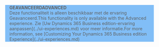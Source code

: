 <blockquote STYLE="background: #81BEF7;border-left:None"><span data-ttu-id="3b27d-101"><b>GEAVANCEERD</b></span><span class="sxs-lookup"><span data-stu-id="3b27d-101"><b>ADVANCED</b></span></span><br /><span data-ttu-id="3b27d-102">Deze functionaliteit is alleen beschikbaar met de ervaring Geavanceerd.</span><span class="sxs-lookup"><span data-stu-id="3b27d-102">This functionality is only available with the Advanced experience.</span></span> <span data-ttu-id="3b27d-103">Zie [Uw Dynamics 365 Business edition-ervaring aanpassen](../ui-experiences.md)  voor meer informatie.</span><span class="sxs-lookup"><span data-stu-id="3b27d-103">For more information, see [Customizing Your Dynamics 365 Business edition  Experience](../ui-experiences.md) </span></span></blockquote>
